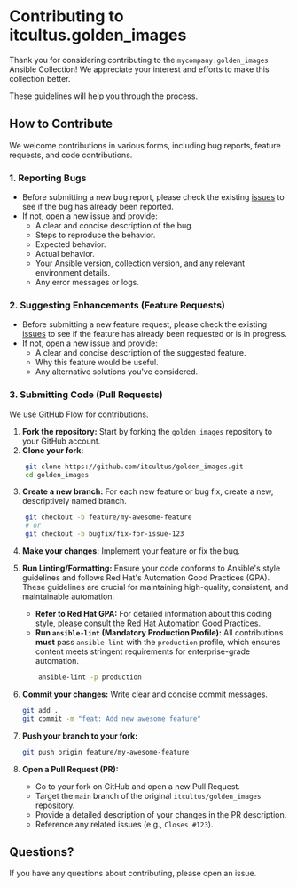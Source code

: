 # Contributing to itcultus.golden_images

Thank you for considering contributing to the `mycompany.golden_images` Ansible 
Collection! We appreciate your interest and efforts to make this collection 
better.

These guidelines will help you through the process.

## How to Contribute

We welcome contributions in various forms, including bug reports, feature 
requests, and code contributions.

### 1. Reporting Bugs

* Before submitting a new bug report, please check the existing 
[issues](https://github.com/itcultus/golden_images/issues) to see if the bug has already been reported.
* If not, open a new issue and provide:
    * A clear and concise description of the bug.
    * Steps to reproduce the behavior.
    * Expected behavior.
    * Actual behavior.
    * Your Ansible version, collection version, and any relevant environment details.
    * Any error messages or logs.

### 2. Suggesting Enhancements (Feature Requests)

* Before submitting a new feature request, please check the existing
[issues](https://github.com/itcultus/golden_images/issues) to see if the feature 
has already been requested or is in progress.
* If not, open a new issue and provide:
    * A clear and concise description of the suggested feature.
    * Why this feature would be useful.
    * Any alternative solutions you've considered.

### 3. Submitting Code (Pull Requests)

We use GitHub Flow for contributions.

1.  **Fork the repository:** Start by forking the `golden_images` repository to 
your GitHub account.
2.  **Clone your fork:**  
```bash
    git clone https://github.com/itcultus/golden_images.git
    cd golden_images
```
3.  **Create a new branch:** For each new feature or bug fix, create a new, 
descriptively named branch.  
```bash
    git checkout -b feature/my-awesome-feature
    # or
    git checkout -b bugfix/fix-for-issue-123
```
4.  **Make your changes:** Implement your feature or fix the bug.
5.  **Run Linting/Formatting:** Ensure your code conforms to Ansible's style 
guidelines and follows Red Hat's Automation Good Practices (GPA). 
These guidelines are crucial for maintaining high-quality, consistent, and 
maintainable automation.
    * **Refer to Red Hat GPA:** For detailed information about this coding style, 
    please consult the [Red Hat Automation Good 
    Practices](https://redhat-cop.github.io/automation-good-practices/).
    * **Run `ansible-lint` (Mandatory Production Profile):** All contributions
    **must** pass `ansible-lint` with the `production` profile, which ensures 
    content meets stringent requirements for enterprise-grade automation.  
    ```bash
        ansible-lint -p production
    ```

6.  **Commit your changes:** Write clear and concise commit messages.  
    ```bash
    git add .
    git commit -m "feat: Add new awesome feature"
    ```
7.  **Push your branch to your fork:**
    ```bash
    git push origin feature/my-awesome-feature
    ```
8.  **Open a Pull Request (PR):**
    * Go to your fork on GitHub and open a new Pull Request.
    * Target the `main` branch of the original `itcultus/golden_images` repository.
    * Provide a detailed description of your changes in the PR description.
    * Reference any related issues (e.g., `Closes #123`).

## Questions?

If you have any questions about contributing, please open an issue.
